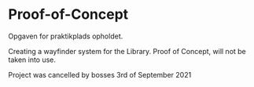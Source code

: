 # Proof-of-Concept
Opgaven for praktikplads opholdet.

Creating a wayfinder system for the Library.
Proof of Concept, will not be taken into use.

Project was cancelled by bosses 3rd of September 2021